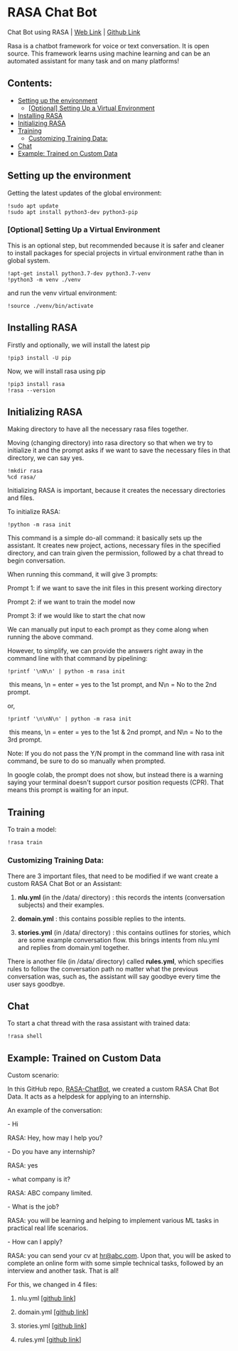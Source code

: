 # RASA Chat Bot

Chat Bot using RASA | [Web Link](https://rasa.com/docs/) |  [Github Link](https://github.com/RasaHQ/rasa) 

Rasa is a chatbot framework for voice or text conversation. It is open source. This framework learns using machine learning and can be an automated assistant for many task and on many platforms!

## Contents:
- [Setting up the environment](#setting-up-the-environment)
  * [[Optional] Setting Up a Virtual Environment](#optional-setting-up-a-virtual-environment)
- [Installing RASA](#installing-rasa)
- [Initializing RASA](#initializing-rasa)
- [Training](#training)
  * [Customizing Training Data:](#customizing-training-data)
- [Chat](#chat)
- [Example: Trained on Custom Data](#example-trained-on-custom-data)



## Setting up the environment

Getting the latest updates of the global environment:

```
!sudo apt update
!sudo apt install python3-dev python3-pip
```



### [Optional] Setting Up a Virtual Environment

This is an optional step, but recommended because it is safer and cleaner to install packages for special projects in virtual environment rathe than in global system.

```
!apt-get install python3.7-dev python3.7-venv
!python3 -m venv ./venv
```

and run the venv virtual environment:

```
!source ./venv/bin/activate
```



## Installing RASA

Firstly and optionally, we will install the latest pip

```
!pip3 install -U pip
```

Now, we will install rasa using pip

```
!pip3 install rasa
!rasa --version
```



## Initializing RASA

Making directory to have all the necessary rasa files together. 

Moving (changing directory) into rasa directory so that when we try to initialize it and the prompt asks if we want to save the necessary files in that directory, we can say yes.

```
!mkdir rasa
%cd rasa/
```



Initializing RASA is important, because it creates the necessary directories and files.

To initialize RASA:

```
!python -m rasa init
```



This command is a simple do-all command: it basically sets up the assistant. It creates new project, actions, necessary files in the specified directory, and can train given the permission, followed by a chat thread to begin conversation.

When running this command, it will give 3 prompts:

Prompt 1: if we want to save the init files in this present working directory

Prompt 2: if we want to train the model now

Prompt 3: if we would like to start the chat now



We can manually put input to each prompt as they come along when running the above command.

However, to simplify, we can provide the answers right away in the command line with that command by pipelining:

```
!printf '\nN\n' | python -m rasa init
```

​	this means, \n = enter = yes to the 1st prompt, and N\n = No to the 2nd prompt.

or,

```
!printf '\n\nN\n' | python -m rasa init
```

​	this means, \n = enter = yes to the 1st & 2nd prompt, and N\n = No to the 3rd prompt.





Note: If you do not pass the Y/N prompt in the command line with rasa init command, be sure to do so manually when prompted. 

In google colab, the prompt does not show, but instead there is a warning saying your terminal doesn't support cursor position requests (CPR). That means this prompt is waiting for an input.



## Training

To train a model:

```
!rasa train
```



### Customizing Training Data:

There are 3 important files, that need to be modified if we want create a custom RASA Chat Bot or an Assistant:

1. **nlu.yml** (in the /data/ directory) : this records the intents (conversation subjects) and their examples.

2. **domain.yml** : this contains possible replies to the intents.

3. **stories.yml** (in /data/ directory) : this contains outlines for stories, which are some example conversation flow. this brings intents from nlu.yml and replies from domain.yml together.

There is another file (in /data/ directory) called **rules.yml**, which specifies rules to follow the conversation path no matter what the previous conversation was, such as, the assistant will say goodbye every time the user says goodbye. 



## Chat

To start a chat thread with the rasa assistant with trained data:

```
!rasa shell
```



## Example: Trained on Custom Data 

Custom scenario:

In this GitHub repo, [RASA-ChatBot](https://github.com/kobi-2/RASA-ChatBot), we created a custom RASA Chat Bot Data. It acts as a helpdesk for applying to an internship.



An example of the conversation:

\- Hi 

RASA: Hey, how may I help you?

\- Do you have any internship? 

RASA: yes

\- what company is it? 

RASA: ABC company limited.

\- What is the job?

RASA: you will be learning and helping to implement various ML tasks in practical real life scenarios.

\- How can I apply? 

RASA: you can send your cv at hr@abc.com. Upon that, you will be asked to complete an online form with some simple technical tasks, followed by an interview and another task. That is all! 



For this, we changed in 4 files: 

1. nlu.yml [[github link](https://github.com/kobi-2/RASA-ChatBot/blob/main/rasa/data/nlu.yml)]

2. domain.yml [[github link](https://github.com/kobi-2/RASA-ChatBot/blob/main/rasa/domain.yml)]

3. stories.yml [[github link](https://github.com/kobi-2/RASA-ChatBot/blob/main/rasa/data/stories.yml)]

4. rules.yml [[github link](https://github.com/kobi-2/RASA-ChatBot/blob/main/rasa/data/rules.yml)]



